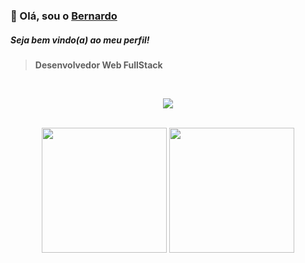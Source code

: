 
### 👋 Olá, sou o [Bernardo](https://bernardomrl.netlify.app)
##### Seja bem vindo(a) ao meu perfil!
> <b>Desenvolvedor Web FullStack</b>
<br>
<p align="center">
  <a href="https://skillicons.dev">
    <img src="https://skillicons.dev/icons?i=html,css,js,react,nextjs,tailwind,sass,pug,py,django,php,mysql,swift,kotlin" />
  </a>
</p>
<br>
<div align="center">
    <img height="200"  src="https://github-readme-stats.vercel.app/api?username=bernardomrl&show_icons=true&theme=city_lights" align="center">
    <img height="200" src="https://github-readme-stats.vercel.app/api/top-langs/?username=bernardomrl&show_icons=true&theme=city_lights" widht="100%" align="center">
</div>
